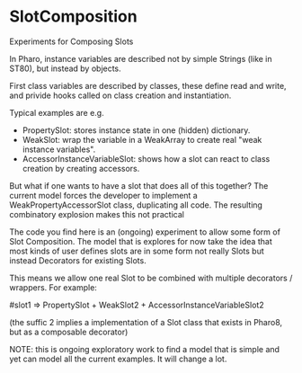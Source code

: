 # SlotComposition
Experiments for Composing Slots

In Pharo, instance variables are described not by simple Strings (like in ST80),  but instead by objects.

First class variables are described by classes, these define read and write, and privide hooks called on class creation 
and instantiation.

Typical examples are e.g. 
- PropertySlot: stores instance state in one (hidden) dictionary. 
- WeakSlot: wrap the variable in a WeakArray to create real "weak instance variables". 
- AccessorInstanceVariableSlot: shows how a slot can react to class creation by creating accessors.

But what if one wants to have a slot that does all of this together? The current model forces the developer to implement a 
WeakPropertyAccessorSlot class, duplicating all code. The resulting combinatory explosion makes this not practical

The code you find here is an (ongoing) experiment to allow some form of Slot Composition. The model that is explores for now 
take the idea that most kinds of user defines slots are in some form not really Slots but instead Decorators for existing Slots.

This means we allow one real Slot to be combined with multiple decorators / wrappers. For example:

#slot1 => PropertySlot + WeakSlot2 + AccessorInstanceVariableSlot2

(the suffic 2 implies a implementation of a Slot class that exists in Pharo8, but as a composable decorator)

NOTE: this is ongoing exploratory work to find a model that is simple and yet can model all the current examples. It will change a lot.
